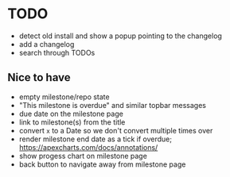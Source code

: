 # TODO

- detect old install and show a popup pointing to the changelog
- add a changelog
- search through TODOs

## Nice to have

- empty milestone/repo state
- "This milestone is overdue" and similar topbar messages
- due date on the milestone page
- link to milestone(s) from the title
- convert `x` to a Date so we don't convert multiple times over
- render milestone end date as a tick if overdue; https://apexcharts.com/docs/annotations/
- show progess chart on milestone page
- back button to navigate away from milestone page
